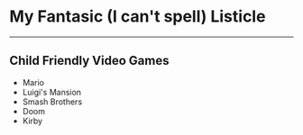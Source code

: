 # My Fantasic (I can't spell) Listicle
---
## Child Friendly Video Games

- Mario
- Luigi's Mansion
- Smash Brothers
- Doom
- Kirby
